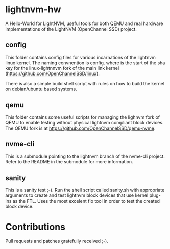 # lightnvm-hw
A Hello-World for LightNVM, useful tools for both QEMU and real
hardware implementations of the LightNVM (OpenChannel SSD) project.

## config

This folder contains config files for various incarnations of the
lightnvm linux kernel. The naming convnention is config.<sha> where
<sha> is the start of the sha key for the linux-lightnnvm fork of the
main link kernel (https://github.com/OpenChannelSSD/linux). 

There is also a simple build shell script with rules on how to build
the kernel on debian/ubuntu based systems.

## qemu

This folder contains some useful scripts for managing the lighnvm fork
of QEMU to enable testing without physical lightnvm compliant block
devices. The QEMU fork is at
https://github.com/OpenChannelSSD/qemu-nvme. 

## nvme-cli

This is a submodule pointing to the lightnvm branch of the nvme-cli
project. Refer to the README in the submodule for more information. 

## sanity

This is a sanity test ;-). Run the shell script called sanity.sh with
appropriate arguments to create and test lightnvm block devices that
use kernel plug-ins as the FTL. Uses the most excelent fio tool in
order to test the created block device.

# Contributions

Pull requests and patches gratefully received ;-).
